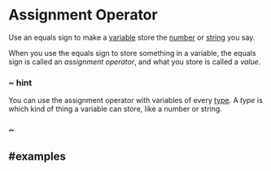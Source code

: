 # Assignment Operator

Use an equals sign to make a [variable](/blocks/variables/var) store the [number](/reference/types/number) 
or [string](/reference/types/string) you say.

When you use the equals sign to store something in a variable, the equals sign is called
an *assignment operator*, and what you store is called a *value*.

### ~ hint

You can use the assignment operator with variables of 
every [type](/reference/types). A *type* is which kind of thing
a variable can store, like a number or string.

### ~

## #examples

